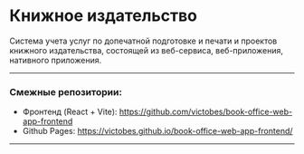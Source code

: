 # Книжное издательство
Cистема учета услуг по допечатной подготовке и печати и проектов книжного издательства, состоящей из веб-сервиса, веб-приложения, нативного приложения.

---
### Смежные репозитории:
+ Фронтенд (React + Vite): <https://github.com/victobes/book-office-web-app-frontend>
+ Github Pages: <https://victobes.github.io/book-office-web-app-frontend/>
 
---

